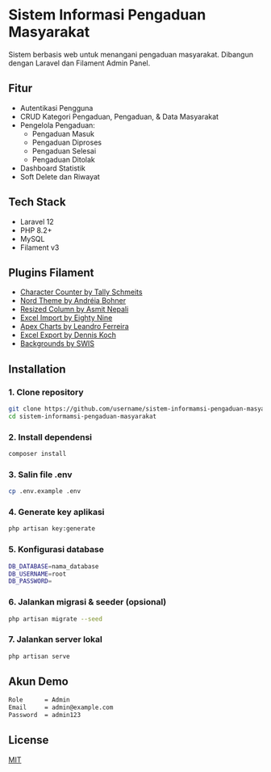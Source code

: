 # Sistem Informasi Pengaduan Masyarakat

Sistem berbasis web untuk menangani pengaduan masyarakat. Dibangun dengan Laravel dan Filament Admin Panel.

## Fitur

-   Autentikasi Pengguna
-   CRUD Kategori Pengaduan, Pengaduan, & Data Masyarakat
-   Pengelola Pengaduan:
    -   Pengaduan Masuk
    -   Pengaduan Diproses
    -   Pengaduan Selesai
    -   Pengaduan Ditolak
-   Dashboard Statistik
-   Soft Delete dan Riwayat

## Tech Stack

-   Laravel 12
-   PHP 8.2+
-   MySQL
-   Filament v3

## Plugins Filament

-   [Character Counter by Tally Schmeits](https://filamentphp.com/plugins/tallyschmeits-character-counter)
-   [Nord Theme by Andréia Bohner](https://filamentphp.com/plugins/andreia-bohner-nord-theme)
-   [Resized Column by Asmit Nepali](https://filamentphp.com/plugins/asmit-nepali-resized-column)
-   [Excel Import by Eighty Nine](https://filamentphp.com/plugins/eightynine-excel-import)
-   [Apex Charts by Leandro Ferreira](https://filamentphp.com/plugins/leandrocfe-apex-charts)
-   [Excel Export by Dennis Koch](https://filamentphp.com/plugins/pxlrbt-excel)
-   [Backgrounds by SWIS](https://filamentphp.com/plugins/swisnl-backgrounds)

## Installation

### 1. Clone repository

```bash
git clone https://github.com/username/sistem-informamsi-pengaduan-masyarakat.git
cd sistem-informamsi-pengaduan-masyarakat
```

### 2. Install dependensi

```bash
composer install
```

### 3. Salin file .env

```bash
cp .env.example .env
```

### 4. Generate key aplikasi

```bash
php artisan key:generate
```

### 5. Konfigurasi database

```bash
DB_DATABASE=nama_database
DB_USERNAME=root
DB_PASSWORD=
```

### 6. Jalankan migrasi & seeder (opsional)

```bash
php artisan migrate --seed
```

### 7. Jalankan server lokal

```bash
php artisan serve
```

## Akun Demo

```bash
Role      = Admin
Email     = admin@example.com
Password  = admin123
```

## License

[MIT](https://choosealicense.com/licenses/mit/)
